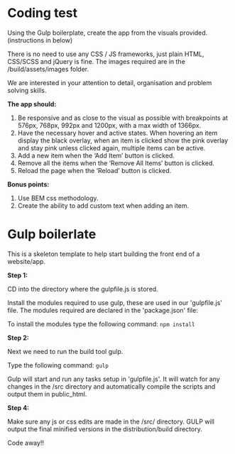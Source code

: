 #  Coding test

Using the Gulp boilerplate, create the app from the visuals provided. (instructions in below)

There is no need to use any CSS / JS frameworks, just plain HTML, CSS/SCSS and jQuery is fine.
The images required are in the /build/assets/images folder.

We are interested in your attention to detail, organisation and problem solving skills.

<b>The app should:</b>

1. Be responsive and as close to the visual as possible with breakpoints at 576px, 768px, 992px and 1200px, with a max width of 1366px.
2. Have the necessary hover and active states. When hovering an item display the black overlay, when an item is clicked show the pink overlay and stay pink unless clicked again, multiple items can be active.
3. Add a new item when the ‘Add Item’ button is clicked.
4. Remove all the items when the ‘Remove All Items’ button is clicked.
5. Reload the page when the ‘Reload’ button is clicked.

<b>Bonus points:</b>

1. Use BEM css methodology.
2. Create the ability to add custom text when adding an item.


# Gulp boilerlate

This is a skeleton template to help start building the front end of a website/app.

<strong>Step 1:</strong>

CD into the directory where the gulpfile.js is stored.

Install the modules required to use gulp, these are used in our 'gulpfile.js' file. The modules required are declared in the 'package.json' file:

To install the modules type the following command: `npm install`

<strong>Step 2:</strong>

Next we need to run the build tool gulp.

Type the following command: `gulp`

Gulp will start and run any tasks setup in 'gulpfile.js'. It will watch for any changes in the /src directory and automatically compile the scripts and output them in public_html.

<strong>Step 4:</strong>

Make sure any js or css edits are made in the /src/ directory. GULP will output the final minified versions in the distribution/build directory.

Code away!!
